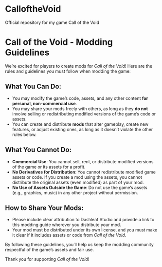 # CalloftheVoid
Official repository for my game Call of the Void

# Call of the Void - Modding Guidelines

We’re excited for players to create mods for *Call of the Void*! Here are the rules and guidelines you must follow when modding the game:

## What You Can Do:
- You may modify the game’s code, assets, and any other content **for personal, non-commercial use**.
- You may share your mods freely with others, as long as they **do not** involve selling or redistributing modified versions of the game’s code or assets.
- You can create and distribute **mods** that alter gameplay, create new features, or adjust existing ones, as long as it doesn’t violate the other rules below.

## What You Cannot Do:
- **Commercial Use**: You cannot sell, rent, or distribute modified versions of the game or its assets for a profit.
- **No Derivatives for Distribution**: You cannot redistribute modified game assets or code. If you create a mod using the assets, you cannot distribute the original assets (even modified) as part of your mod.
- **No Use of Assets Outside the Game**: Do not use the game’s assets (e.g., graphics, music) in any other project without permission.

## How to Share Your Mods:
- Please include clear attribution to Dashleaf Studio and provide a link to this modding guide wherever you distribute your mod.
- Your mod must be distributed under its own license, and you must make it clear if it includes assets or code from *Call of the Void*.

By following these guidelines, you’ll help us keep the modding community respectful of the game’s assets and fair use.

Thank you for supporting *Call of the Void*!
